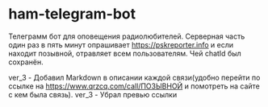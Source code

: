 # ham-telegram-bot
Телеграмм бот для оповещения радиолюбителей.
Серверная часть один раз в пять минут опрашивает https://pskreporter.info и если находит позывной, отравляет всем пользователям. Чей chatId был сохранён. 

ver_3 - Добавил Markdown в описании каждой связи(удобно перейти по ссылке на https://www.qrzcq.com/call/ПОЗЫВНОЙ и помотреть на сайте с кем была связь). 
ver_3 - Убрал превью ссылки